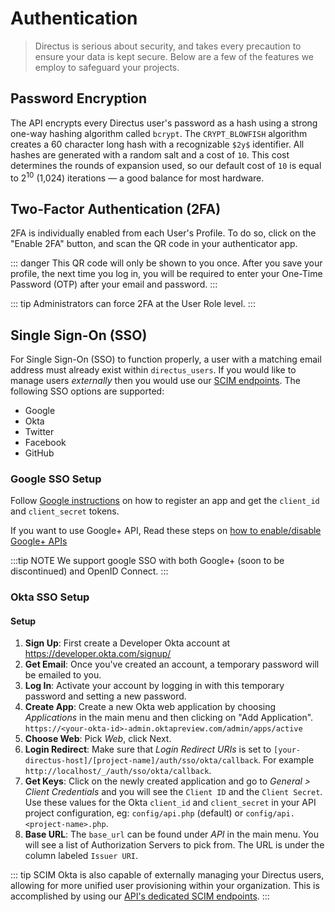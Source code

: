 # Authentication

> Directus is serious about security, and takes every precaution to ensure your data is kept secure. Below are a few of the features we employ to safeguard your projects.

## Password Encryption

The API encrypts every Directus user's password as a hash using a strong one-way hashing algorithm called `bcrypt`. The `CRYPT_BLOWFISH` algorithm creates a 60 character long hash with a recognizable `$2y$` identifier. All hashes are generated with a random salt and a cost of `10`. This cost determines the rounds of expansion used, so our default cost of `10` is equal to 2<sup>10</sup> (1,024) iterations — a good balance for most hardware.

## Two-Factor Authentication (2FA)

2FA is individually enabled from each User's Profile. To do so, click on the "Enable 2FA" button, and scan the QR code in your authenticator app.

::: danger
This QR code will only be shown to you once. After you save your profile, the next time you log in, you will be required to enter your One-Time Password (OTP) after your email and password.
:::

::: tip
Administrators can force 2FA at the User Role level.
:::

## Single Sign-On (SSO)

For Single Sign-On (SSO) to function properly, a user with a matching email address must already exist within `directus_users`. If you would like to manage users _externally_ then you would use our [SCIM endpoints](../api/reference.md#scim). The following SSO options are supported:

* Google
* Okta
* Twitter
* Facebook
* GitHub

### Google SSO Setup

Follow [Google instructions](https://developers.google.com/identity/protocols/OpenIDConnect#registeringyourapp) on how to register an app and get the `client_id` and `client_secret` tokens.

If you want to use Google+ API, Read these steps on [how to enable/disable Google+ APIs](https://support.google.com/a/answer/3187191)

:::tip NOTE
We support google SSO with both Google+ (soon to be discontinued) and OpenID Connect.
:::

### Okta SSO Setup

#### Setup

1. **Sign Up**: First create a Developer Okta account at https://developer.okta.com/signup/
2. **Get Email**: Once you've created an account, a temporary password will be emailed to you.
3. **Log In**: Activate your account by logging in with this temporary password and setting a new password.
4. **Create App**: Create a new Okta web application by choosing _Applications_ in the main menu and then clicking on "Add Application". `https://<your-okta-id>-admin.oktapreview.com/admin/apps/active`
5. **Choose Web**: Pick _Web_, click Next.
6. **Login Redirect**: Make sure that _Login Redirect URIs_ is set to `[your-directus-host]/[project-name]/auth/sso/okta/callback`. For example `http://localhost/_/auth/sso/okta/callback`.
7. **Get Keys**: Click on the newly created application and go to _General > Client Credentials_ and you will see the `Client ID` and the `Client Secret`. Use these values for the Okta `client_id` and `client_secret` in your API project configuration, eg: `config/api.php` (default) or `config/api.<project-name>.php`.
8. **Base URL**: The `base_url` can be found under _API_ in the main menu. You will see a list of Authorization Servers to pick from. The URL is under the column labeled `Issuer URI`.

::: tip SCIM
Okta is also capable of externally managing your Directus users, allowing for more unified user provisioning within your organization. This is accomplished by using our [API's dedicated SCIM endpoints](../api/reference.md#scim).
:::